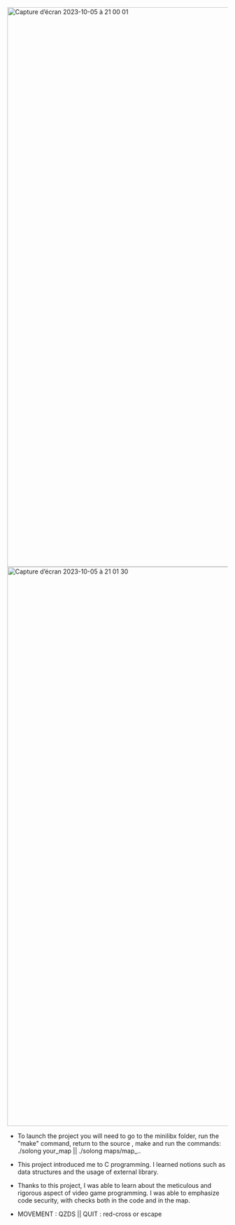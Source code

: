 <img width="1277" alt="Capture d’écran 2023-10-05 à 21 00 01" src="https://github.com/mmatthie98/42/assets/92974943/8febdfd4-6b23-476b-9d91-c04a209384e6">
<img width="1276" alt="Capture d’écran 2023-10-05 à 21 01 30" src="https://github.com/mmatthie98/42/assets/92974943/6db7c546-61a6-438c-a1a3-da890533369b">

- To launch the project you will need to go to the minilibx folder, run the "make" command, return to the source , make and run the commands: ./solong your_map || ./solong maps/map_..

- This project introduced me to C programming. I learned notions such as data structures and the usage of external library.

- Thanks to this project, I was able to learn about the meticulous and rigorous aspect of video game programming.
I was able to emphasize code security, with checks both in the code and in the map.

- MOVEMENT : QZDS || QUIT : red-cross or escape
